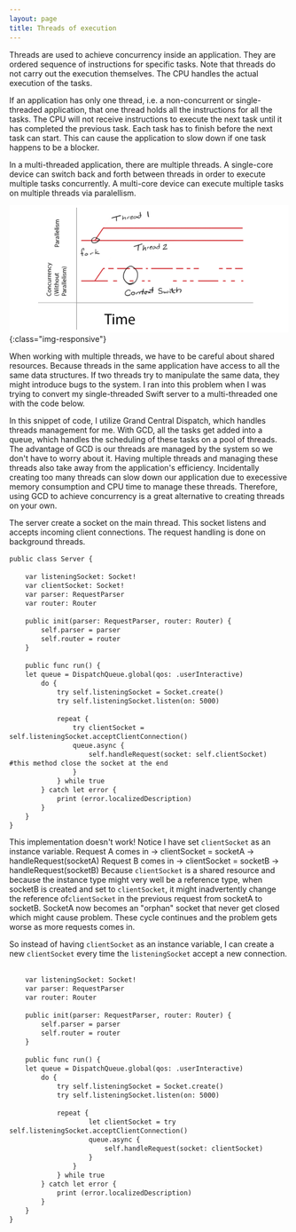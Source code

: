 ```yaml
---
layout: page
title: Threads of execution
---
```


Threads are used to achieve concurrency inside an application. They are ordered sequence of instructions for specific tasks. Note that threads do not carry out the execution themselves. The CPU handles the actual execution of the tasks.

If an application has only one thread, i.e. a non-concurrent or single-threaded application, that one thread holds all the instructions for all the tasks. The CPU will not receive instructions to execute the next task until it has completed the previous task. Each task has to finish before the next task can start. This can cause the application to slow down if one task happens to be a blocker.  

In a multi-threaded application, there are multiple threads. A single-core device can switch back and forth between threads in order to execute multiple tasks concurrently. A multi-core device can execute multiple tasks on multiple threads via paralellism. 

![](/images/concurrency.png){:class="img-responsive"}


When working with multiple threads, we have to be careful about shared resources. Because threads in the same application have access to all the same data structures. If two threads try to manipulate the same data, they might introduce bugs to the system. I ran into this problem when I was trying to convert my single-threaded Swift server to a multi-threaded one with the code below.

In this snippet of code, I utilize Grand Central Dispatch, which handles threads management for me. With GCD, all the tasks get added into a queue, which handles the scheduling of these tasks on a pool of threads. The advantage of GCD is our threads are managed by the system so we don't have to worry about it. Having multiple threads and managing these threads also take away from the application's efficiency. Incidentally creating too many threads can slow down our application due to execessive memory consumption and CPU time to manage these threads. Therefore, using GCD to achieve concurrency is a great alternative to creating threads on your own. 
 
The server create a socket on the main thread. This socket listens and accepts incoming client connections. The request handling is done on background threads.
```
public class Server {

    var listeningSocket: Socket!
    var clientSocket: Socket!
    var parser: RequestParser
    var router: Router

    public init(parser: RequestParser, router: Router) {
        self.parser = parser
        self.router = router
    }

    public func run() {
	let queue = DispatchQueue.global(qos: .userInteractive)
        do {
            try self.listeningSocket = Socket.create()
            try self.listeningSocket.listen(on: 5000)

            repeat {
                try clientSocket = self.listeningSocket.acceptClientConnection()
                queue.async {
                    self.handleRequest(socket: self.clientSocket) #this method close the socket at the end
                }
            } while true
        } catch let error {
            print (error.localizedDescription)
        }
    }
}
``` 
This implementation doesn't work! 
Notice I have set `clientSocket` as an instance variable. 
Request A comes in -> clientSocket = socketA -> handleRequest(socketA)
Request B comes in -> clientSocket = socketB -> handleRequest(socketB) 
Because `clientSocket` is a shared resource and because the instance type might very well be a reference type, when socketB is created and set to `clientSocket`, it might inadvertently change the reference of`clientSocket` in the previous request from socketA to socketB. SocketA now becomes an "orphan" socket that never get closed which might cause problem. These cycle continues and the problem gets worse as more requests comes in. 

So instead of having `clientSocket` as an instance variable, I can create a new `clientSocket` every time the `listeningSocket` accept a new connection.

```public class Server {

    var listeningSocket: Socket!
    var parser: RequestParser
    var router: Router

    public init(parser: RequestParser, router: Router) {
        self.parser = parser
        self.router = router
    }

    public func run() {
	let queue = DispatchQueue.global(qos: .userInteractive)
        do {
            try self.listeningSocket = Socket.create()
            try self.listeningSocket.listen(on: 5000)

            repeat {
                    let clientSocket = try self.listeningSocket.acceptClientConnection()
                    queue.async {
                        self.handleRequest(socket: clientSocket)
                    }
                }
            } while true
        } catch let error {
            print (error.localizedDescription)
        }
    }
}
```

